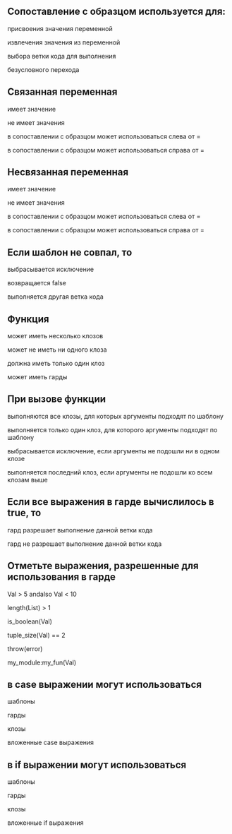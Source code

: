 ## Сопоставление с образцом используется для:

присвоения значения переменной

извлечения значения из переменной

выбора ветки кода для выполнения

безусловного перехода


## Связанная переменная

имеет значение

не имеет значения

в сопоставлении с образцом может использоваться слева от =

в сопоставлении с образцом может использоваться справа от =


## Несвязанная переменная

имеет значение

не имеет значения

в сопоставлении с образцом может использоваться слева от =

в сопоставлении с образцом может использоваться справа от =


## Если шаблон не совпал, то

выбрасывается исключение

возвращается false

выполняется другая ветка кода


## Функция

может иметь несколько клозов

может не иметь ни одного клоза

должна иметь только один клоз

может иметь гарды


## При вызове функции

выполняются все клозы, для которых аргументы подходят по шаблону

выполняется только один клоз, для которого аргументы подходят по шаблону

выбрасывается исключение, если аргументы не подошли ни в одном клозе

выполняется последний клоз, если аргументы не подошли ко всем клозам выше


## Если все выражения в гарде вычислилось в true, то

гард разрешает выполнение данной ветки кода

гард не разрешает выполнение данной ветки кода


## Отметьте выражения, разрешенные для использования в гарде

Val > 5 andalso Val < 10

length(List) > 1

is_boolean(Val)

tuple_size(Val) == 2

throw(error)

my_module:my_fun(Val)


## в case выражении могут использоваться

шаблоны

гарды

клозы

вложенные case выражения


## в if выражении могут использоваться

шаблоны

гарды

клозы

вложенные if выражения
